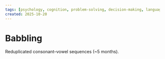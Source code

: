 ```yaml
---
tags: [psychology, cognition, problem-solving, decision-making, language, intelligence, testing, heuristics, bias]
created: 2025-10-20
---
```

# Babbling

Reduplicated consonant–vowel sequences (~5 months).
